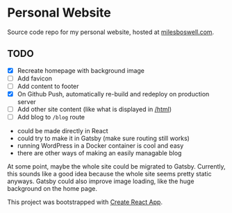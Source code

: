 # Personal Website

Source code repo for my personal website, hosted at
[milesboswell.com](https://milesboswell.com).

## TODO

- [x] Recreate homepage with background image
- [ ] Add favicon
- [ ] Add content to footer
- [x] On Github Push, automatically re-build and redeploy on production server
- [ ] Add other site content (like what is displayed in
      [/html](https://milesboswell.com/html))
- [ ] Add blog to `/blog` route
- could be made directly in React
- could try to make it in Gatsby (make sure routing still works)
- running WordPress in a Docker container is cool and easy
- there are other ways of making an easily managable blog

At some point, maybe the whole site could be migrated to Gatsby. Currently, this
sounds like a good idea because the whole site seems pretty static anyways.
Gatsby could also improve image loading, like the huge background on the home
page.

This project was bootstrapped with
[Create React App](https://github.com/facebook/create-react-app).
